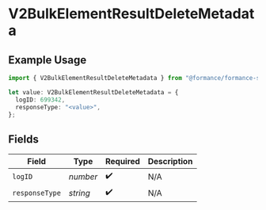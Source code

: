 # V2BulkElementResultDeleteMetadata

## Example Usage

```typescript
import { V2BulkElementResultDeleteMetadata } from "@formance/formance-sdk/sdk/models/shared";

let value: V2BulkElementResultDeleteMetadata = {
  logID: 699342,
  responseType: "<value>",
};
```

## Fields

| Field              | Type               | Required           | Description        |
| ------------------ | ------------------ | ------------------ | ------------------ |
| `logID`            | *number*           | :heavy_check_mark: | N/A                |
| `responseType`     | *string*           | :heavy_check_mark: | N/A                |